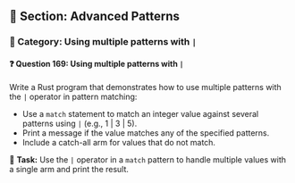 ## 📘 Section: Advanced Patterns  
### 🔹 Category: Using multiple patterns with `|`  
#### ❓ Question 169: Using multiple patterns with `|`

Write a Rust program that demonstrates how to use multiple patterns with the `|` operator in pattern matching:

- Use a `match` statement to match an integer value against several patterns using `|` (e.g., 1 | 3 | 5).
- Print a message if the value matches any of the specified patterns.
- Include a catch-all arm for values that do not match.

🔧 **Task:** Use the `|` operator in a `match` pattern to handle multiple values with a single arm and print the result.
